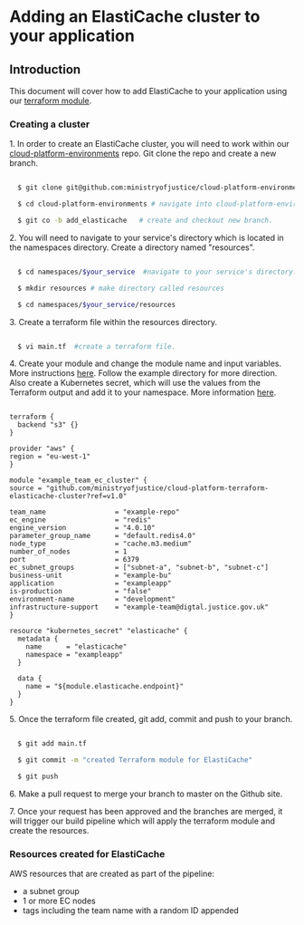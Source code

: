 # Adding an ElastiCache cluster to your application

## Introduction
This document will cover how to add ElastiCache to your application using our [terraform module](https://github.com/ministryofjustice/cloud-platform-terraform-elasticache-cluster).

### Creating a cluster

1\. In order to create an ElastiCache cluster, you will need to work within our [cloud-platform-environments](https://github.com/ministryofjustice/cloud-platform-environments) repo. Git clone the repo and create a new branch.

```bash

  $ git clone git@github.com:ministryofjustice/cloud-platform-environments.git #git clone repo

  $ cd cloud-platform-environments # navigate into cloud-platform-environments directory.

  $ git co -b add_elasticache   # create and checkout new branch.

```

2\. You will need to navigate to your service's directory which is located in the namespaces directory. Create a directory named "resources".

```bash

  $ cd namespaces/$your_service  #navigate to your service's directory.

  $ mkdir resources # make directory called resources

  $ cd namespaces/$your_service/resources

```

3\. Create a terraform file within the resources directory.

```bash

  $ vi main.tf  #create a terraform file.

```

4\. Create your module and change the module name and input variables. More instructions [here](https://github.com/ministryofjustice/cloud-platform-terraform-elasticache-cluster). Follow the example directory for more direction. Also create a Kubernetes secret, which will use the values from the Terraform output and add it to your namespace. More information [here](https://www.terraform.io/docs/providers/kubernetes/r/secret.html).


```hcl

terraform {
  backend "s3" {}
}

provider "aws" {
region = "eu-west-1"
}

module "example_team_ec_cluster" {
source = "github.com/ministryofjustice/cloud-platform-terraform-elasticache-cluster?ref=v1.0"

team_name                 = "example-repo"
ec_engine                 = "redis"
engine_version            = "4.0.10"
parameter_group_name      = "default.redis4.0"
node_type                 = "cache.m3.medium"
number_of_nodes           = 1
port                      = 6379
ec_subnet_groups          = ["subnet-a", "subnet-b", "subnet-c"]
business-unit             = "example-bu"
application               = "exampleapp"
is-production             = "false"
environment-name          = "development"
infrastructure-support    = "example-team@digtal.justice.gov.uk"
}

resource "kubernetes_secret" "elasticache" {
  metadata {
    name      = "elasticache"
    namespace = "exampleapp"
  }

  data {
    name = "${module.elasticache.endpoint}"
  }
}

```

5\. Once the terraform file created, git add, commit and push to your branch.

```bash

  $ git add main.tf

  $ git commit -m "created Terraform module for ElastiCache"

  $ git push

```

6\. Make a pull request to merge your branch to master on the Github site.

7\. Once your request has been approved and the branches are merged, it will trigger our build pipeline which will apply the terraform module and create the resources.

### Resources created for ElastiCache
AWS resources that are created as part of the pipeline:

 - a subnet group
 - 1 or more EC nodes
 - tags including the team name with a random ID appended
